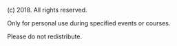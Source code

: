 (c) 2018. All rights reserved. 

Only for personal use during specified events or courses.

Please do not redistribute. 
